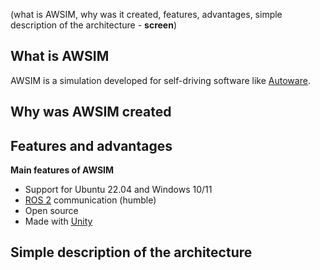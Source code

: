 (what is AWSIM, why was it created, features, advantages, simple description of the architecture - **screen**)

## What is AWSIM
AWSIM is a simulation developed for self-driving software like [Autoware](https://github.com/autowarefoundation/autoware).

## Why was AWSIM created
<!-- TODO -->

## Features and advantages
**Main features of AWSIM**

- Support for Ubuntu 22.04 and Windows 10/11
- [ROS 2](https://docs.ros.org/en/humble/index.html) communication (humble)
- Open source
- Made with [Unity](https://unity.com/)

## Simple description of the architecture
<!-- TODO -->

